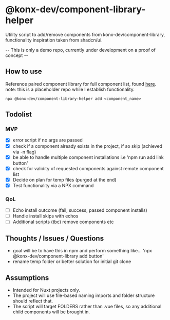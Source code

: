 # @konx-dev/component-library-helper

Utility script to add/remove components from konx-dev/component-library, functionality inspiration taken from shadcn/ui.

-- This is only a demo repo, currently under development on a proof of concept --

## How to use

Reference paired component library for full component list, found [here](https://github.com/konx-dev/component-library-demo). note: this is a placeholder repo while I establish functionality.

`npx @konx-dev/component-library-helper add <component_name>`

## Todolist

### MVP

- [x] error script if no args are passed
- [x] check if a component already exists in the project, if so skip (achieved via -n flag)
- [x] be able to handle multiple component installations i.e 'npm run add link button'
- [x] check for validity of requested components against remote component list
- [x] Decide on plan for temp files (purged at the end)
- [x] Test functionality via a NPX command

### QoL

- [ ] Echo install outcome (fail, success, passed component installs)
- [ ] Handle install skips with echos
- [ ] Additional scripts (tbc) remove components etc

## Thoughts / Issues / Questions

- goal will be to have this in npm and perform something like... 'npx @konx-dev/component-library add button'
- rename temp folder or better solution for initial git clone

## Assumptions

- Intended for Nuxt projects only.
- The project will use file-based naming imports and folder structure should reflect that.
- The script will target FOLDERS rather than .vue files, so any additional child components will be brought in.
